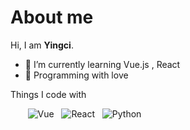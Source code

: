 # About me

Hi, I am **Yingci**. 

 - 🌈 I’m currently learning Vue.js , React
 - 🌸 Programming with love

Things I code with

&nbsp;&nbsp;&nbsp;&nbsp;&nbsp;&nbsp;
![Vue](https://img.shields.io/badge/-Vue-4fc08d?style=flat&logo=data:image/svg+xml;base64,PHN2ZyByb2xlPSJpbWciIHZpZXdCb3g9IjAgMCAyNCAyNCIgeG1sbnM9Imh0dHA6Ly93d3cudzMub3JnLzIwMDAvc3ZnIj48dGl0bGU+VnVlLmpzPC90aXRsZT48cGF0aCBmaWxsPSIjZmZmIiBkPSJNMjQsMS42MUgxNC4wNkwxMiw1LjE2LDkuOTQsMS42MUgwTDEyLDIyLjM5Wk0xMiwxNC4wOCw1LjE2LDIuMjNIOS41OUwxMiw2LjQxbDIuNDEtNC4xOGg0LjQzWiIvPjwvc3ZnPg==&logoColor=fff)
&nbsp;
![React](https://img.shields.io/badge/-React-45b8d8?style=flat&logo=react&logoColor=white)
&nbsp;
![Python](https://img.shields.io/badge/-Python-3e74a2?style=flat&logo=Python&logoColor=fff)

